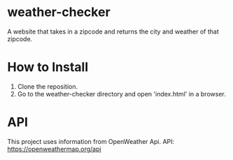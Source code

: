 # weather-checker

A website that takes in a zipcode and returns the city and weather of that zipcode.

# How to Install

1. Clone the reposition.
2. Go to the weather-checker directory and open 'index.html' in a browser.

# API

This project uses information from OpenWeather Api.
API: https://openweathermap.org/api
